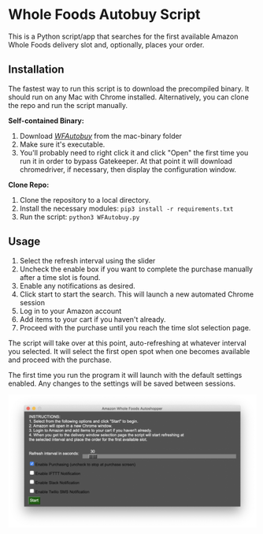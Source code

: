 # Whole Foods Autobuy Script

This is a Python script/app that searches for the first available Amazon Whole Foods delivery slot and, optionally, places your order.

## Installation
The fastest way to run this script is to download the precompiled binary. It should run on any Mac with Chrome installed. Alternatively, you can clone the repo and run the script manually.

**Self-contained Binary:** 
1. Download [*WFAutobuy*](https://github.com/tangerinehuge/whole-foods-autobuy/raw/master/mac%20binary/WFAutobuy) from the mac-binary folder
2. Make sure it's executable.
3. You'll probably need to right click it and click "Open" the first time you run it in order to bypass Gatekeeper. At that point it will download  chromedriver, if necessary, then display the configuration window.

**Clone Repo:**
1. Clone the repository to a local directory.
2. Install the necessary modules: `pip3 install -r requirements.txt`
3. Run the script: `python3 WFAutobuy.py`

## Usage
1. Select the refresh interval using the slider
2. Uncheck the enable box if you want to complete the purchase manually after a time slot is found.
3. Enable any notifications as desired.
4. Click start to start the search. This will launch a new automated Chrome session
5. Log in to your Amazon account
6. Add items to your cart if you haven't already.
7. Proceed with the purchase until you reach the time slot selection page.

The script will take over at this point, auto-refreshing at whatever interval you selected. It will select the first open spot when one becomes available and proceed with the purchase.

The first time you run the program it will launch with the default settings enabled. Any changes to the settings will be saved between sessions.

![Config Screenshot](/images/config.png?raw=true "Configuration Window")
